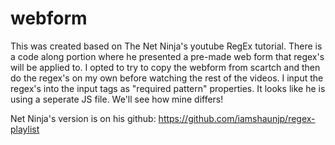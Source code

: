 # webform
This was created based on The Net Ninja's youtube RegEx tutorial.  There is a code along portion where he presented a pre-made web form that regex's will be applied to.  I opted to try to copy the webform from scartch and then do the regex's on my own before watching the rest of the videos.  I input the regex's into the input tags as "required pattern" properties. It looks like he is using a seperate JS file. We'll see how mine differs!

Net Ninja's version is on his github:
https://github.com/iamshaunjp/regex-playlist